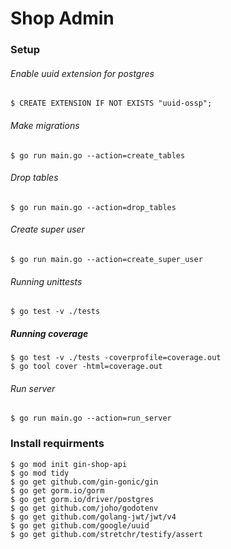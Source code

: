 # Shop Admin

### Setup

###### Enable uuid extension for postgres

    $ CREATE EXTENSION IF NOT EXISTS "uuid-ossp";

###### Make migrations
    $ go run main.go --action=create_tables 

###### Drop tables
    $ go run main.go --action=drop_tables 

###### Create super user

    $ go run main.go --action=create_super_user 

###### Running unittests

    $ go test -v ./tests

##### Running coverage

    $ go test -v ./tests -coverprofile=coverage.out
    $ go tool cover -html=coverage.out

###### Run server
    $ go run main.go --action=run_server 


### Install requirments
    $ go mod init gin-shop-api
    $ go mod tidy
    $ go get github.com/gin-gonic/gin
    $ go get gorm.io/gorm
    $ go get gorm.io/driver/postgres
    $ go get github.com/joho/godotenv
    $ go get github.com/golang-jwt/jwt/v4
    $ go get github.com/google/uuid
    $ go get github.com/stretchr/testify/assert
